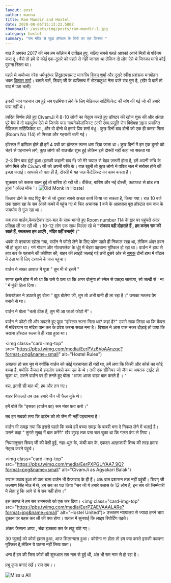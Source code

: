 ```yaml
---
layout: post
author: manna
title: Ram Mandir and Hostel
date: 2020-08-05T15:13:22.580Z
thumbnail: /assets/img/posts/ram-mandir-1.jpg
category: hostel
summary: "राम मंदिर से जुड़ा हॉस्टल के दिनों का एक किस्सा "
---
```

बात है अगस्त 2017 की जब हम कॉलेज में दाखिल हुए, चलिए सबसे पहले आपको अपने मित्रों से परिचय करा दूं। वैसे तो हमें से कोई एक-दूसरे को पहले से नहीं जानता था लेकिन दो लोग ऐसे थे जिनका मानो कोई पुराना रिश्ता था। 

पहले थे अयोध्या नरेश धर्मधुरंधर हिंदूहृदयसम्राट  माननीय [शिवम् शर्मा](https://twitter.com/civam_ji?s=20)  और दूसरे रवीश प्रशंसक मनमोहन भक्त [विशाल शर्मा](https://twitter.com/puchuKaPyar?s=20)।  बताते चलें, शिवम् जी के व्यक्तित्व में भोटकटुआ नेता वाले सब गुण है,  (खैर ये बातें तो बाद में पता चली)

<img class="card-img-top" src="https://pbs.twimg.com/media/EerPN0lU8AAe1LN?format=webp&name=small" alt="">

इनकी जान पहचान तब हुई जब एडमिशन लेने के लिए मेडिकल सर्टिफिकेट की मांग की गई जो की हमारे पास नहीं थे। 

त्वरित निर्णय लेते हुए CivamJi ने 8-10 लोगों का नेतृत्व करते हुए डॉक्टर की खोज शुरू की और अंततः पूरे बैच में दो महापुरुष ऐसे थे जिनके पास गायनेकोलॉजिस्ट (स्त्री एवम् प्रसूति रोग विशेषज्ञ )द्वारा प्रमाणित मेडिकल सर्टिफिकेट था , और वो दोनो थे हमारे प्रिय शर्मा बंधु। कुछ दिनों बाद दोनों को एक ही कमरा मिला (Room No 114) तो मित्रता और गहराती चली गई।  

हॉस्टल में दाखिल होते ही हमें 4 पन्नों का हॉस्टल रूल्स थमा दिया जाता था। कुछ दिनों में हम एक दूसरे को चेहरे से पहचानने लगे, कुछ लोगो की बातचीत शुरू हुई लेकिन इसे दोस्ती नहीं कहा जा सकता था

2-3 दिन बाद इंट्रो हुआ (इसकी कहानी बाद में) जो मेरे ख्याल से बेहद ज़रूरी होता है, हमें अपनी रुचि के लोग मिले और Civam जी को अपनी रुचि के। बात खुली तो कुछ लोगो ने पवित्र जल में सरोबर होने की इच्छा जताई। आपको तो पता ही है, दोस्ती में यह जल कैटेलिस्ट का काम करता है। 

शुक्रवार को क्लास खत्म हुई तो बारिश हो रही थी। वीकेंड, बारिश और नई दोस्ती, फटाफट से ब्रांड तय हुआ ' ओल्ड मोंक '।
<img class="card-img-top" src="https://pbs.twimg.com/media/EerPQaLU0AAcisi?format=jpg&name=small" alt="Old Monk in Hostel">

किताब ढोने के बाद पिट्ठू बैग से जो दूसरा सबसे अच्छा कार्य किया जा सकता है, किया गया।
रात 10 बजे तक खाना खा के सब अपने कमरे में पहुंच गए थे फिर अचानक 1 बजे के आसपास पूरा हॉस्टल राम नाम के जयघोष से गूंज रहा था। 

जब तक वार्डन,केयरटेकर दल-बल के साथ भागते हुए Room number 114 के द्वार पर पहुंचते अंदर प्रतिज्ञा ली जा रही थी । 10-12 लोग एक साथ चिल्ला रहे थे **"संकल्प वही दोहराते हैं , हम कसम राम की खाते हैं, रमलल्ला हम आएंगे , मंदिर वहीं बनाएंगे।"**

धक्के से दरवाजा खोला गया, वार्डन ने फोटो लेने के लिए फोन पहले ही निकाल रखा था, लेकिन अंदर हवन भी हो चुका था। गर्म गोदाम और गोल्डफ्लेक के  धुंए में चेहरा पहचाना मुश्किल हो रहा था। वार्डन ने हाथ से हवा कर के पहचाने की कोशिश की, बाहर की लाइटें जलाई गई तभी दूसरे ओर से [सगरू](https://twitter.com/SagarOriginal?s=20) दोनों हाथ में बॉटल में ठंडा पानी लिए दरवाजे के पास पहुंचा। 


वार्डन ने सख्त आवाज़ में पूछा " तुम भी थे इसमें "


सागर इतने होश में तो था कि उसे ये पता था कि अगर बोलूंगा तो स्मेल से पकड़ा जाऊंगा, सो जल्दी से ' ना ' में मुंडी हिला दिया। 


केयरटेकर ने डपटते हुए बोला " झूठ बोलेगा जी,  तुम तो अभी पानी ही ला रहा है।" 
उसका मतलब पेग बनाने से था।


वार्डन ने बोला "चलो ठीक है, तुम भी आ जाओ फोटो  में"।


वार्डन ने फोटो ली और डपटते हुए पूछा "हॉस्टल रूल्स मिला था? कहां है?"
उसमे साफ लिखा था कि कैंपस में मदिरापान या मदिरा पान कर के प्रवेश करना सख्त मना है। 
विशाल ने आस पास नजर दौड़ाई तो पाया कि चखना हॉस्टल रूल्स पे ही रखा हुआ था। 

<img class="card-img-top" src="https://pbs.twimg.com/media/EerPVz6VoAAnzqe?format=png&name=small" alt="Hostel Rules")

अबतक तो सब चुप थे क्योंकि वार्डन को कोई पहचानता ही नहीं था, हमें लगा कि किसी और कोर्स का कोई बच्चा है, क्योंकि कैंपस में हमलोग सबसे कम उम्र के थे। 
तभी एक सीनियर  जो जैन था अबतक टाईट हो चुका था, उसने वार्डन पर ही तनते हुए बोला "आजा आजा बाहर बात करते हैं । "


बस, इतनी सी बात थी, हम और तन गए।


बाहर निकलते तब तक हमारे जैन जी फैल चुके थे। 


हमें बोले कि "इसका (वार्डन का) रूम नंबर पता करो।"


तब हम सबको लगा कि वार्डन को तो जैन भी नहीं पहचानता है !


वार्डन भी समझ गया कि इससे पहले कि बच्चे हमें बच्चा समझ के बाबरी बना दे निकल लेने में भलाई है। 
उसने कहा " तुमसे सुबह में बात करेंगे"
खैर सुबह तक पता चल चुका था कि गलत पंगा ले लिया। 


नियमानुसार शिवम् जी की पेशी हुई, नहा-धुल के, कंघी कर के, एकदम आज्ञाकारी शिष्य की तरह हमारा नेतृत्व करने पंहुचे।

<img class="card-img-top" src="https://pbs.twimg.com/media/EerPXPGUYAA7_9Q?format=png&name=small" alt="CivamJi as Agyakari Balak")

सवाल जवाब हुआ तो पता चला वार्डन भी फैजाबाद के ही हैं। अतः बात प्रशासन तक नहीं पहुंची। 
शिवम् जी कल्याण सिंह मोड में थे, हम सब का पक्ष लिया "सर जी ये हमारे क्लास के 12 लोग है, इन सब की जिम्मेवारी मै लेता हूं कि आगे से ये सब नहीं होगा।"

इस काण्ड ने हम सब रामभक्तो को एक कर दिया। 
<img class="card-img-top" src="https://pbs.twimg.com/media/EerPZAEVAAALARe?format=jpg&name=small" alt="Hostel United")>
उच्चतम न्यायालय से ज्यादा हमने चाय दुकान पर बहस कर ली की क्या होगा। 
क्लास में सुनवाई कि लाइव रिपोर्टिंग पढ़ते। 

अंततः फैसला आया , चंदा इक्कठा कर के लड्डू बांटे गए। 

30 जुलाई को कोर्स ख़तम हुआ, आज शिलान्यास हुआ। कोरोना ना होता तो हम क्या करते इसकी कल्पना मुश्किल है,लेकिन ये घटना नहीं लिख पाता। 

धन्य हैं हम की जिस कोर्स की शुरुआत राम नाम से हुई थी, अंत भी राम नाम से हो रहा है। 

प्रभु कृपा बनाएं रखें।  राम राम।।

<img class="card-img-top" src="https://pbs.twimg.com/media/EerPaBRU4AAnzrs?format=jpg&name=small" alt="Miss u All">